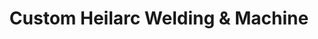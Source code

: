 ---
title: "Custom Heilarc Welding & Machine"
url: /mount-bethel/custom-heilarc-welding-and-machine/
shop: shop
---